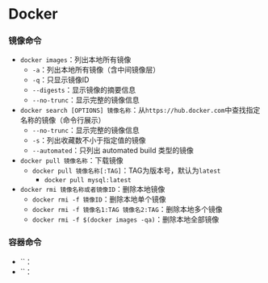 # Docker

### 镜像命令
* `docker images`：列出本地所有镜像
  * `-a`：列出本地所有镜像（含中间镜像层）
  * `-q`：只显示镜像ID
  * `--digests`：显示镜像的摘要信息
  * `--no-trunc`：显示完整的镜像信息
* `docker search [OPTIONS] 镜像名称`：从`https://hub.docker.com`中查找指定名称的镜像（命令行展示）
  * `--no-trunc`：显示完整的镜像信息
  * `-s`：列出收藏数不小于指定值的镜像
  * `--automated`：只列出 automated build 类型的镜像
* `docker pull 镜像名称`：下载镜像
  * `docker pull 镜像名称[:TAG]`：TAG为版本号，默认为`latest`
    * `docker pull mysql:latest`
* `docker rmi 镜像名称或者镜像ID`：删除本地镜像
  * `docker rmi -f 镜像ID`：删除本地单个镜像
  * `docker rmi -f 镜像名1:TAG 镜像名2:TAG`：删除本地多个镜像
  * `docker rmi -f $(docker images -qa)`：删除本地全部镜像

### 容器命令
* ``：
* ``：
